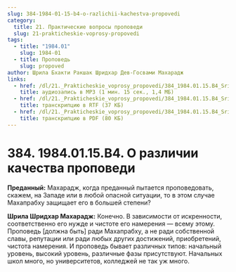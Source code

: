 ```yaml
---
slug: 384-1984-01-15-b4-o-razlichii-kachestva-propovedi
category:
  title: 21. Практические вопросы проповеди
  slug: 21-prakticheskie-voprosy-propovedi
tags:
  - title: "1984.01"
    slug: 1984-01
  - title: Проповедь
    slug: propoved
author: Шрила Бхакти Ракшак Шридхар Дев-Госвами Махарадж
links:
  - href: /dl/21._Prakticheskie_voprosy_propovedi/384_1984.01.15.B4_SridharMj_O_razlichii_kachestva_propovedi.mp3
    title: аудиозапись в MP3 (1 мин. 15 сек., 1,4 МБ)
  - href: /dl/21._Prakticheskie_voprosy_propovedi/384_1984.01.15.B4_SridharMj_O_razlichii_kachestva_propovedi.rtf
    title: транскрипцию в RTF (37 КБ)
  - href: /dl/21._Prakticheskie_voprosy_propovedi/384_1984.01.15.B4_SridharMj_O_razlichii_kachestva_propovedi.pdf
    title: транскрипцию в PDF (80 КБ)
---
```


# 384. 1984.01.15.B4. О различии качества проповеди

**Преданный:** Махарадж, когда преданный пытается проповедовать, скажем, на Западе или в любой опасной ситуации, то в этом случае Махапрабху защищает его в большей степени?

**Шрила Шридхар Махарадж:** Конечно. В зависимости от искренности, соответственно его нужде и чистоте его намерения — всему этому. Проповедь [должна быть] ради Махапрабху, а не ради собственной славы, репутации или ради любых других достижений, приобретений, чистота намерения. И проповедь бывает различных типов: начальный уровень, высокий уровень, различные фазы присутствуют. Начальных школ много, но университетов, колледжей не так уж много.

